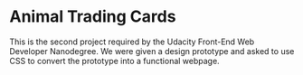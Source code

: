 # Animal Trading Cards

This is the second project required by the Udacity Front-End Web Developer Nanodegree. We were given a design prototype and asked to use CSS to convert the prototype into a functional webpage.
